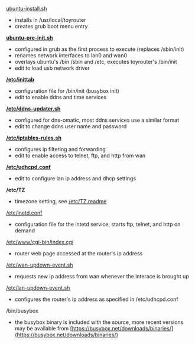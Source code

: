 
[ubuntu-install.sh](https://github.com/sevenon/toyrouter/blob/master/ubuntu-install.sh)

- installs in /usr/local/toyrouter
- creates grub boot menu entry

[**ubuntu-pre-init.sh**](https://github.com/sevenon/toyrouter/blob/master/ubuntu-pre-init.sh)

- configured in grub as the first process to execute (replaces /sbin/init)
- renames network interfaces to lan0 and wan0 
- overlays ubuntu's /bin /sbin and /etc, executes toyrouter's /bin/init
- edit to load usb network driver

[**/etc/inittab**](https://github.com/sevenon/toyrouter/blob/master/inittab)

- configuration file for /bin/init (busybox init)
- edit to enable ddns and time services

[**/etc/ddns-updater.sh**](https://github.com/sevenon/toyrouter/blob/master/ddns-updater.sh)

- configured for dns-omatic, most ddns services use a similar format
- edit to change ddns user name and password

[**/etc/iptables-rules.sh**](https://github.com/sevenon/toyrouter/blob/master/iptables-rules.sh)

- configures ip filtering and forwarding
- edit to enable access to telnet, ftp, and http from wan

[**/etc/udhcpd.conf**](https://github.com/sevenon/toyrouter/blob/master/lan-updown-event.sh)

- edit to configure lan ip address and dhcp settings

**/etc/TZ**

- timezone setting, see [/etc/TZ.readme](https://github.com/sevenon/toyrouter/blob/master/TZ.readme)

[/etc/inetd.conf](https://github.com/sevenon/toyrouter/blob/master/inetd.conf)

- configuration file for the intetd service, starts ftp, telnet, and http on demand

[/etc/www/cgi-bin/index.cgi](https://github.com/sevenon/toyrouter/blob/master/index.cgi)

- router web page accessed at the router's ip address

[/etc/wan-updown-event.sh](https://github.com/sevenon/toyrouter/blob/master/wan-updown-event.sh)

- requests new ip address from wan whenever the interace is brought up

[/etc/lan-updown-event.sh](https://github.com/sevenon/toyrouter/blob/master/lan-updown-event.sh)

- configures the router's ip address as specified in /etc/udhcpd.conf

/bin/busybox

- the busybox binary is included with the source, more recent versions may be available from [https://busybox.net/downloads/binaries/](https://busybox.net/downloads/binaries/)




